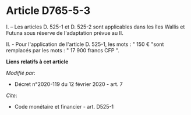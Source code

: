 # Article D765-5-3

I. – Les articles D. 525-1 et D. 525-2 sont applicables dans les îles Wallis et Futuna sous réserve de l'adaptation prévue au
II.

II. - Pour l'application de l'article D. 525-1, les mots : " 150 € "sont remplacés par les mots : " 17 900 francs CFP ".

**Liens relatifs à cet article**

_Modifié par_:

  - Décret n°2020-119 du 12 février 2020 - art. 7

_Cite_:

  - Code monétaire et financier - art. D525-1

